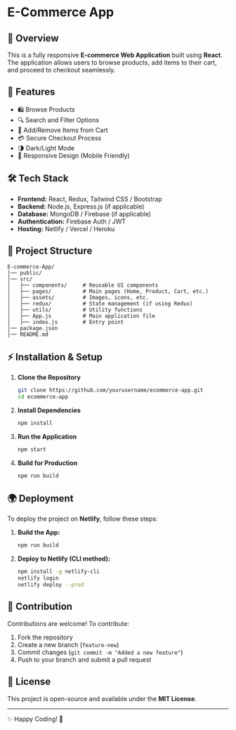 # E-Commerce App

## 🚀 Overview
This is a fully responsive **E-commerce Web Application** built using **React**. The application allows users to browse products, add items to their cart, and proceed to checkout seamlessly.

## 🌟 Features
- 🛍️ Browse Products
- 🔍 Search and Filter Options
- 🛒 Add/Remove Items from Cart
- 💳 Secure Checkout Process
- 🌗 Dark/Light Mode
- 📱 Responsive Design (Mobile Friendly)

## 🛠️ Tech Stack
- **Frontend:** React, Redux, Tailwind CSS / Bootstrap
- **Backend:** Node.js, Express.js (if applicable)
- **Database:** MongoDB / Firebase (if applicable)
- **Authentication:** Firebase Auth / JWT
- **Hosting:** Netlify / Vercel / Heroku

## 📂 Project Structure
```
E-commerce-App/
│── public/
│── src/
│   ├── components/     # Reusable UI components
│   ├── pages/          # Main pages (Home, Product, Cart, etc.)
│   ├── assets/         # Images, icons, etc.
│   ├── redux/          # State management (if using Redux)
│   ├── utils/          # Utility functions
│   ├── App.js          # Main application file
│   ├── index.js        # Entry point
│── package.json
│── README.md
```

## ⚡ Installation & Setup
1. **Clone the Repository**
   ```sh
   git clone https://github.com/yourusername/ecommerce-app.git
   cd ecommerce-app
   ```
2. **Install Dependencies**
   ```sh
   npm install
   ```
3. **Run the Application**
   ```sh
   npm start
   ```
4. **Build for Production**
   ```sh
   npm run build
   ```

## 🌍 Deployment
To deploy the project on **Netlify**, follow these steps:
1. **Build the App:**
   ```sh
   npm run build
   ```
2. **Deploy to Netlify (CLI method):**
   ```sh
   npm install -g netlify-cli
   netlify login
   netlify deploy --prod
   ```

## 🤝 Contribution
Contributions are welcome! To contribute:
1. Fork the repository
2. Create a new branch (`feature-new`)
3. Commit changes (`git commit -m "Added a new feature"`)
4. Push to your branch and submit a pull request

## 📜 License
This project is open-source and available under the **MIT License**.

---
✨ Happy Coding! 🚀

